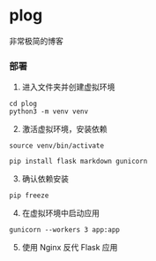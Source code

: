 # plog

非常极简的博客

### 部署

1. 进入文件夹并创建虚拟环境
```
cd plog
python3 -m venv venv 
```

2. 激活虚拟环境，安装依赖

```
source venv/bin/activate

pip install flask markdown gunicorn
```

3. 确认依赖安装
```
pip freeze
```

4. 在虚拟环境中启动应用
```
gunicorn --workers 3 app:app
```

5. 使用 Nginx 反代 Flask 应用

